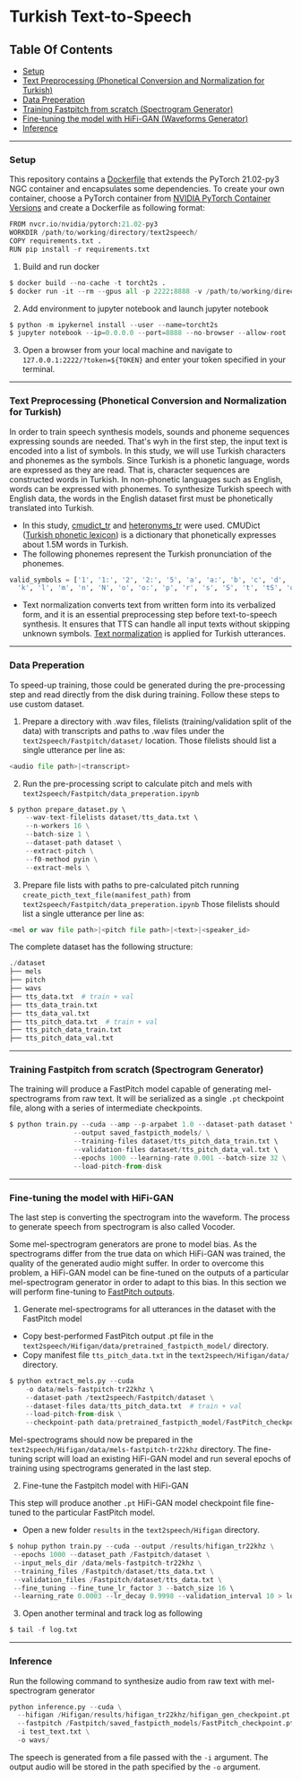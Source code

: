 # Turkish Text-to-Speech
## Table Of Contents
- [Setup](#Setup)
- [Text Preprocessing (Phonetical Conversion and Normalization for Turkish)](#Text-Preprocessing-(Phonetical-Conversion-and-Normalization-for-Turkish))
- [Data Preperation](#Data-Preperation)
- [Training Fastpitch from scratch (Spectrogram Generator)](#Training-Fastpitch-from-scratch-(Spectrogram-Generator))
- [Fine-tuning the model with HiFi-GAN (Waveforms Generator)](#Fine-tuning-the-model-with-HiFi-GAN)
- [Inference](#Inference)
---
### Setup
This repository contains a [Dockerfile](https://github.com/Rumeysakeskin/Turkish-Text-to-Speech/blob/main/text2speech/docker/Dockerfile) that extends the PyTorch 21.02-py3 NGC container and encapsulates some dependencies. 
To create your own container, choose a PyTorch container from [NVIDIA PyTorch Container Versions](https://docs.nvidia.com/deeplearning/frameworks/pytorch-release-notes/rel-22-11.html#rel-22-11) and create a Dockerfile as following format:
```python
FROM nvcr.io/nvidia/pytorch:21.02-py3
WORKDIR /path/to/working/directory/text2speech/
COPY requirements.txt .
RUN pip install -r requirements.txt
```
1. Build and run docker
```python
$ docker build --no-cache -t torcht2s .
$ docker run -it --rm --gpus all -p 2222:8888 -v /path/to/working/directory/text2speech:/path/to/working/directory/text2speech torcht2s
```
2. Add environment to jupyter notebook and launch jupyter notebook 
```python
$ python -m ipykernel install --user --name=torcht2s
$ jupyter notebook --ip=0.0.0.0 --port=8888 --no-browser --allow-root
```
3. Open a browser from your local machine and navigate to `127.0.0.1:2222/?token=${TOKEN}` and enter your token specified in your terminal.
---
### Text Preprocessing (Phonetical Conversion and Normalization for Turkish)
In order to train speech synthesis models, sounds and phoneme sequences expressing sounds are needed. That's wyh in the first step, 
the input text is encoded into a list of symbols. In this study, we will use Turkish characters and phonemes as the symbols.
Since Turkish is a phonetic language, words are expressed as they are read. That is, character sequences are constructed words in Turkish. 
In non-phonetic languages such as English, words can be expressed with phonemes.
To synthesize Turkish speech with English data, the words in the English dataset first must be phonetically translated into Turkish. 
- In this study, [cmudict_tr](https://github.com/Rumeysakeskin/Turkish-Text-to-Speech/blob/main/text2speech/Fastpitch/cmudict/cmudict_tr) and [heteronyms_tr](https://github.com/Rumeysakeskin/Turkish-Text-to-Speech/blob/main/text2speech/Fastpitch/cmudict/heteronyms_tr) were used. CMUDict ([Turkish phonetic lexicon](https://github.com/DuyguA/computational_linguistics)) is a dictionary that phonetically expresses about 1.5M words in Turkish.
- The following phonemes represent the Turkish pronunciation of the phonemes.
```python
valid_symbols = ['1', '1:', '2', '2:', '5', 'a', 'a:', 'b', 'c', 'd', 'dZ', 'e', 'e:', 'f', 'g', 'gj', 'h', 'i', 'i:', 'j',
  'k', 'l', 'm', 'n', 'N', 'o', 'o:', 'p', 'r', 's', 'S', 't', 'tS', 'u', 'u', 'v', 'y', 'y:', 'z', 'Z']
```
- Text normalization converts text from written form into its verbalized form, and it is an essential preprocessing step before text-to-speech synthesis.
It ensures that TTS can handle all input texts without skipping unknown symbols.
[Text normalization](https://github.com/Rumeysakeskin/Turkish-Text-to-Speech/blob/main/text2speech/Fastpitch/common/text/turkish_text_normalization/turkish_text_normalizer.py) is applied for Turkish utterances.

---
### Data Preperation
To speed-up training, those could be generated during the pre-processing step and read directly from the disk during training.
Follow these steps to use custom dataset.
1. Prepare a directory with .wav files, filelists (training/validation split of the data) with transcripts and paths to .wav files under the `text2speech/Fastpitch/dataset/` location. Those filelists should list a single utterance per line as: 
```python
<audio file path>|<transcript>
```

2. Run the pre-processing script to calculate pitch and mels with `text2speech/Fastpitch/data_preperation.ipynb`
```python
$ python prepare_dataset.py \ 
    --wav-text-filelists dataset/tts_data.txt \ 
    --n-workers 16 \
    --batch-size 1 \
    --dataset-path dataset \
    --extract-pitch \
    --f0-method pyin \
    --extract-mels \
```
3. Prepare file lists with paths to pre-calculated pitch running `create_picth_text_file(manifest_path)` from `text2speech/Fastpitch/data_preperation.ipynb` 
Those filelists should list a single utterance per line as: 
```python
<mel or wav file path>|<pitch file path>|<text>|<speaker_id>
```
The complete dataset has the following structure:
```python
./dataset
├── mels
├── pitch
├── wavs
├── tts_data.txt  # train + val
├── tts_data_train.txt
├── tts_data_val.txt
├── tts_pitch_data.txt  # train + val
├── tts_pitch_data_train.txt
├── tts_pitch_data_val.txt
```
---
### Training Fastpitch from scratch (Spectrogram Generator)

The training will produce a FastPitch model capable of generating mel-spectrograms from raw text. It will be serialized as a single `.pt` checkpoint file, along with a series of intermediate checkpoints.
```python
$ python train.py --cuda --amp --p-arpabet 1.0 --dataset-path dataset \ 
                --output saved_fastpicth_models/ \
                --training-files dataset/tts_pitch_data_train.txt \ 
                --validation-files dataset/tts_pitch_data_val.txt \ 
                --epochs 1000 --learning-rate 0.001 --batch-size 32 \
                --load-pitch-from-disk
```
---
### Fine-tuning the model with HiFi-GAN
The last step is converting the spectrogram into the waveform. The process to generate speech from spectrogram is also called Vocoder.

Some mel-spectrogram generators are prone to model bias. As the spectrograms differ from the true data on which HiFi-GAN was trained, the quality of the generated audio might suffer. In order to overcome this problem, a HiFi-GAN model can be fine-tuned on the outputs of a particular mel-spectrogram generator in order to adapt to this bias. In this section we will perform fine-tuning to [FastPitch outputs](https://github.com/Rumeysakeskin/Turkish-Text-to-Speech/blob/main/text2speech/Fastpitch/saved_fastpitch_models/FastPitch_checkpoint.pt).

1. Generate mel-spectrograms for all utterances in the dataset with the FastPitch model
- Copy best-performed FastPitch output .pt file in the `text2speech/Hifigan/data/pretrained_fastpicth_model/` directory.
- Copy manifest file `tts_pitch_data.txt` in the `text2speech/Hifigan/data/` directory.

```python
$ python extract_mels.py --cuda 
    -o data/mels-fastpitch-tr22khz \ 
    --dataset-path /text2speech/Fastpitch/dataset \
    --dataset-files data/tts_pitch_data.txt  # train + val 
    --load-pitch-from-disk \
    --checkpoint-path data/pretrained_fastpicth_model/FastPitch_checkpoint.pt -bs 16
 ```
Mel-spectrograms should now be prepared in the `text2speech/Hifigan/data/mels-fastpitch-tr22khz` directory. 
The fine-tuning script will load an existing HiFi-GAN model and run several epochs of training using spectrograms generated in the last step.

2. Fine-tune the Fastpitch model with HiFi-GAN 

This step will produce another `.pt` HiFi-GAN model checkpoint file fine-tuned to the particular FastPitch model.
- Open a new folder `results` in the `text2speech/Hifigan` directory.  
 ```python
 $ nohup python train.py --cuda --output /results/hifigan_tr22khz \
  --epochs 1000 --dataset_path /Fastpitch/dataset \
  --input_mels_dir /data/mels-fastpitch-tr22khz \
  --training_files /Fastpitch/dataset/tts_data.txt \
  --validation_files /Fastpitch/dataset/tts_data.txt \
  --fine_tuning --fine_tune_lr_factor 3 --batch_size 16 \ 
  --learning_rate 0.0003 --lr_decay 0.9998 --validation_interval 10 > log.txt
 ```
  
3. Open another terminal and track log as following
```python 
$ tail -f log.txt 
``` 
---
### Inference
Run the following command to synthesize audio from raw text with mel-spectrogram generator
```python 
python inference.py --cuda \
  --hifigan /Hifigan/results/hifigan_tr22khz/hifigan_gen_checkpoint.pt \
  --fastpitch /Fastpitch/saved_fastpicth_models/FastPitch_checkpoint.pt \
  -i test_text.txt \
  -o wavs/
``` 
The speech is generated from a file passed with the `-i` argument.
The output audio will be stored in the path specified by the `-o` argument.





